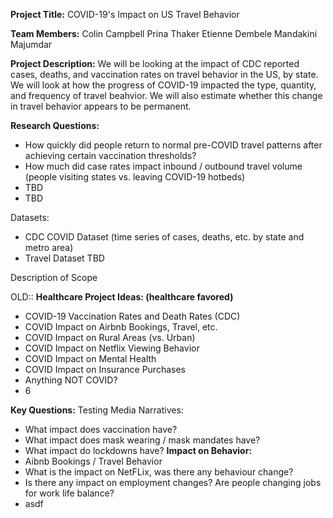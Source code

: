 **Project Title:**
COVID-19's Impact on US Travel Behavior

**Team Members:**
Colin Campbell
Prina Thaker
Etienne Dembele
Mandakini Majumdar

**Project Description:**
We will be looking at the impact of CDC reported cases, deaths, and vaccination rates on travel behavior in the US, by state. We will look at how the progress of COVID-19 impacted the type, quantity, and frequency of travel beahvior. We will also estimate whether this change in travel behavior appears to be permanent.

**Research Questions:**
- How quickly did people return to normal pre-COVID travel patterns after achieving certain vaccination thresholds?
- How much did case rates impact inbound / outbound travel volume (people visiting states vs. leaving COVID-19 hotbeds)
- TBD
- TBD


Datasets:
- CDC COVID Dataset (time series of cases, deaths, etc. by state and metro area)
- Travel Dataset TBD





Description of Scope



OLD::
**Healthcare Project Ideas: (healthcare favored)**
- COVID-19 Vaccination Rates and Death Rates (CDC)
- COVID Impact on Airbnb Bookings, Travel, etc.
- COVID Impact on Rural Areas (vs. Urban)
- COVID Impact on Netflix Viewing Behavior
- COVID Impact on Mental Health
- COVID Impact on Insurance Purchases
- Anything NOT COVID?
- 6

**Key Questions:**
Testing Media Narratives:
- What impact does vaccination have?
- What impact does mask wearing / mask mandates have?
- What impact do lockdowns have?
**Impact on Behavior:**
- Aibnb Bookings / Travel Behavior
- What is the impact on NetFLix, was there any behaviour change?
- Is there any impact on employment changes? Are people changing jobs for work life balance?
- asdf
